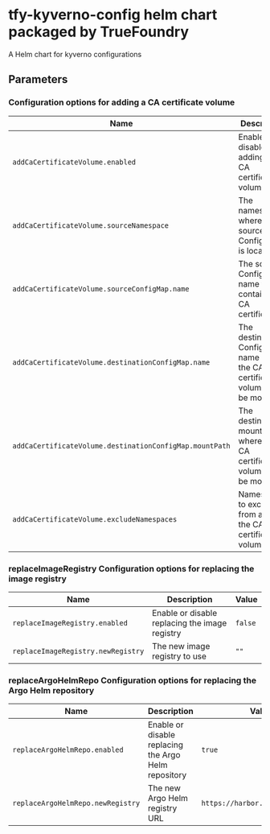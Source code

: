 # tfy-kyverno-config helm chart packaged by TrueFoundry
A Helm chart for kyverno configurations

## Parameters

### Configuration options for adding a CA certificate volume

| Name                                                    | Description                                                                    | Value            |
| ------------------------------------------------------- | ------------------------------------------------------------------------------ | ---------------- |
| `addCaCertificateVolume.enabled`                        | Enable or disable adding the CA certificate volume                             | `false`          |
| `addCaCertificateVolume.sourceNamespace`                | The namespace where the source ConfigMap is located                            | `truefoundry`    |
| `addCaCertificateVolume.sourceConfigMap.name`           | The source ConfigMap name that contains the CA certificate                     | `ca-pemstore`    |
| `addCaCertificateVolume.destinationConfigMap.name`      | The destination ConfigMap name where the CA certificate volume will be mounted | `ca-pemstore`    |
| `addCaCertificateVolume.destinationConfigMap.mountPath` | The destination mount path where the CA certificate volume will be mounted     | `/etc/ssl/certs` |
| `addCaCertificateVolume.excludeNamespaces`              | Namespaces to exclude from adding the CA certificate volume                    | `[]`             |

### replaceImageRegistry Configuration options for replacing the image registry

| Name                               | Description                                    | Value   |
| ---------------------------------- | ---------------------------------------------- | ------- |
| `replaceImageRegistry.enabled`     | Enable or disable replacing the image registry | `false` |
| `replaceImageRegistry.newRegistry` | The new image registry to use                  | `""`    |

### replaceArgoHelmRepo Configuration options for replacing the Argo Helm repository

| Name                              | Description                                          | Value                           |
| --------------------------------- | ---------------------------------------------------- | ------------------------------- |
| `replaceArgoHelmRepo.enabled`     | Enable or disable replacing the Argo Helm repository | `true`                          |
| `replaceArgoHelmRepo.newRegistry` | The new Argo Helm registry URL                       | `https://harbor.truefoundry.io` |
